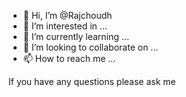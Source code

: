 - 👋 Hi, I’m @Rajchoudh
- 👀 I’m interested in ...
- 🌱 I’m currently learning ...
- 💞️ I’m looking to collaborate on ...
- 📫 How to reach me ...

<!---
Rajchoudh/Rajchoudh is a ✨ special ✨ repository because its `README.md` (this file) appears on your GitHub profile.
You can click the Preview link to take a look at your changes.
---> If you have any questions please ask me

